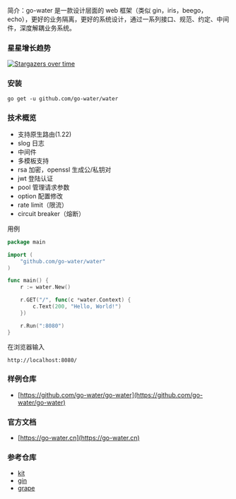 简介：go-water 是一款设计层面的 web 框架（类似 gin，iris，beego，echo），更好的业务隔离，更好的系统设计，通过一系列接口、规范、约定、中间件，深度解耦业务系统。

### 星星增长趋势
[![Stargazers over time](https://starchart.cc/go-water/water.svg)](https://starchart.cc/go-water/water)

### 安装
```
go get -u github.com/go-water/water
```

### 技术概览
+ 支持原生路由(1.22)
+ slog 日志
+ 中间件
+ 多模板支持
+ rsa 加密，openssl 生成公/私钥对
+ jwt 登陆认证
+ pool 管理请求参数
+ option 配置修改
+ rate limit（限流）
+ circuit breaker（熔断）

用例
```go
package main

import (
	"github.com/go-water/water"
)

func main() {
	r := water.New()

	r.GET("/", func(c *water.Context) {
		c.Text(200, "Hello, World!")
	})

	r.Run(":8080")
}
```
在浏览器输入
```
http://localhost:8080/
```

### 样例仓库
+ [https://github.com/go-water/go-water](https://github.com/go-water/go-water)

### 官方文档
+ [https://go-water.cn](https://go-water.cn)

### 参考仓库
+ [kit](https://github.com/go-kit/kit)
+ [gin](https://github.com/gin-gonic/gin)
+ [grape](https://github.com/hossein1376/grape)
